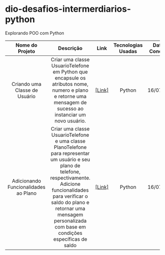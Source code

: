# dio-desafios-intermerdiarios-python
Explorando POO com Python

| Nome do Projeto | Descrição | Link | Tecnologias Usadas | Data de Conclusão | Status do Projeto |
| :---------------: | :---------: | :----: | :------------------: | :-----------------: | :-----------------: |
| Criando uma Classe de Usuário | Criar uma classe UsuarioTelefone em Python que encapsule os atributos nome, numero e plano e retorne uma mensagem de sucesso ao instanciar um novo usuário. | [[Link]](https://github.com/lucenfort/usuario-telefone-sistema.git) | Python |16/07/2024 | Concluído |
| Adicionando Funcionalidades ao Plano | Criar uma classe UsuarioTelefone e uma classe PlanoTelefone para representar um usuário e seu plano de telefone, respectivamente. Adicione funcionalidades para verificar o saldo do plano e retornar uma mensagem personalizada com base em condições específicas de saldo | [[Link]](https://github.com/lucenfort/usuario-telefone-verificacao-saldo.git) | Python |16/07/2024 | Concluído |
